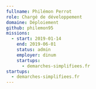 ```yaml
---
fullname: Philémon Perrot
role: Chargé de développement
domaine: Déploiement
github: philemon95
missions:
  - start: 2019-01-14
    end: 2019-06-01
    status: admin
    employer: dinum
    startups:
      - demarches-simplifiees.fr
startups:
  - demarches-simplifiees.fr
---
```

